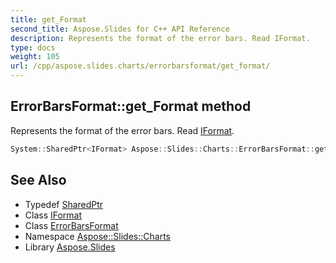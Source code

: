 ```yaml
---
title: get_Format
second_title: Aspose.Slides for C++ API Reference
description: Represents the format of the error bars. Read IFormat.
type: docs
weight: 105
url: /cpp/aspose.slides.charts/errorbarsformat/get_format/
---
```

## ErrorBarsFormat::get_Format method


Represents the format of the error bars. Read [IFormat](../../iformat/).

```cpp
System::SharedPtr<IFormat> Aspose::Slides::Charts::ErrorBarsFormat::get_Format() override
```




## See Also

* Typedef [SharedPtr](../../../system/sharedptr/)
* Class [IFormat](../../iformat/)
* Class [ErrorBarsFormat](../)
* Namespace [Aspose::Slides::Charts](../../)
* Library [Aspose.Slides](../../../)
